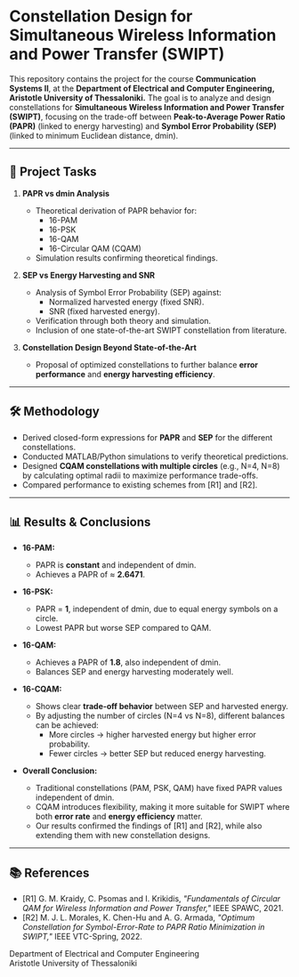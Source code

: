 # Constellation Design for Simultaneous Wireless Information and Power Transfer (SWIPT)

This repository contains the project for the course **Communication Systems II**, at the **Department of Electrical and Computer Engineering, Aristotle University of Thessaloniki.**
The goal is to analyze and design constellations for **Simultaneous Wireless Information and Power Transfer (SWIPT)**, focusing on the trade-off between **Peak-to-Average Power Ratio (PAPR)** (linked to energy harvesting) and **Symbol Error Probability (SEP)** (linked to minimum Euclidean distance, dmin).

---

## 📌 Project Tasks

1. **PAPR vs dmin Analysis**
   - Theoretical derivation of PAPR behavior for:
     - 16-PAM
     - 16-PSK
     - 16-QAM
     - 16-Circular QAM (CQAM)
   - Simulation results confirming theoretical findings.

2. **SEP vs Energy Harvesting and SNR**
   - Analysis of Symbol Error Probability (SEP) against:
     - Normalized harvested energy (fixed SNR).
     - SNR (fixed harvested energy).
   - Verification through both theory and simulation.
   - Inclusion of one state-of-the-art SWIPT constellation from literature.

3. **Constellation Design Beyond State-of-the-Art**
   - Proposal of optimized constellations to further balance **error performance** and **energy harvesting efficiency**.

---

## 🛠️ Methodology

- Derived closed-form expressions for **PAPR** and **SEP** for the different constellations.
- Conducted MATLAB/Python simulations to verify theoretical predictions.
- Designed **CQAM constellations with multiple circles** (e.g., N=4, N=8) by calculating optimal radii to maximize performance trade-offs.
- Compared performance to existing schemes from [R1] and [R2].

---

## 📊 Results & Conclusions

- **16-PAM:**  
  - PAPR is **constant** and independent of dmin.  
  - Achieves a PAPR of ≈ **2.6471**.

- **16-PSK:**  
  - PAPR = **1**, independent of dmin, due to equal energy symbols on a circle.  
  - Lowest PAPR but worse SEP compared to QAM.

- **16-QAM:**  
  - Achieves a PAPR of **1.8**, also independent of dmin.  
  - Balances SEP and energy harvesting moderately well.

- **16-CQAM:**  
  - Shows clear **trade-off behavior** between SEP and harvested energy.  
  - By adjusting the number of circles (N=4 vs N=8), different balances can be achieved:
    - More circles → higher harvested energy but higher error probability.
    - Fewer circles → better SEP but reduced energy harvesting.

- **Overall Conclusion:**  
  - Traditional constellations (PAM, PSK, QAM) have fixed PAPR values independent of dmin.  
  - CQAM introduces flexibility, making it more suitable for SWIPT where both **error rate** and **energy efficiency** matter.  
  - Our results confirmed the findings of [R1] and [R2], while also extending them with new constellation designs.

---

## 📚 References

- [R1] G. M. Kraidy, C. Psomas and I. Krikidis, *"Fundamentals of Circular QAM for Wireless Information and Power Transfer,"* IEEE SPAWC, 2021.  
- [R2] M. J. L. Morales, K. Chen-Hu and A. G. Armada, *"Optimum Constellation for Symbol-Error-Rate to PAPR Ratio Minimization in SWIPT,"* IEEE VTC-Spring, 2022.


Department of Electrical and Computer Engineering  
Aristotle University of Thessaloniki  
